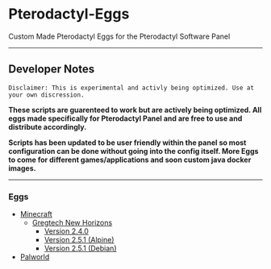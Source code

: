 # Pterodactyl-Eggs
Custom Made Pterodactyl Eggs for the Pterodactyl Software Panel

---

## Developer Notes

`Disclaimer: This is experimental and activly being optimized. Use at your own discression.`

**These scripts are guarenteed to work but are actively being optimized. All eggs made specifically for Pterodactyl Panel and are free to use and distribute accordingly.**

**Scripts has been updated to be user friendly within the panel so most configuration can be done without going into the config itself. More Eggs to come for different games/applications and soon custom java docker images.**

---

### Eggs
* [Minecraft](https://github.com/EpicPlayzGames/Pterodactyl-Eggs/blob/main/Eggs/Games/Minecraft/)
   * [Gregtech New Horizons](https://github.com/EpicPlayzGames/Pterodactyl-Eggs/blob/main/Eggs/Games/Minecraft/GregtechNewHorizons/)
      * [Version 2.4.0](https://github.com/EpicPlayzGames/Pterodactyl-Eggs/blob/main/Eggs/Games/Minecraft/GregtechNewHorizons/v2.4.0/)
      * [Version 2.5.1 (Alpine)](Eggs/Games/Minecraft/GregtechNewHorizons/v2.5.1/egg-gregtech-new-horizons-v2-5-1--alpine.json)
      * [Version 2.5.1 (Debian)](Eggs/Games/Minecraft/GregtechNewHorizons/v2.5.1/egg-gregtech-new-horizons-v2-5-1--debian.json)
* [Palworld](https://github.com/EpicPlayzGames/Pterodactyl-Eggs/blob/main/Eggs/Games/Palworld/)
